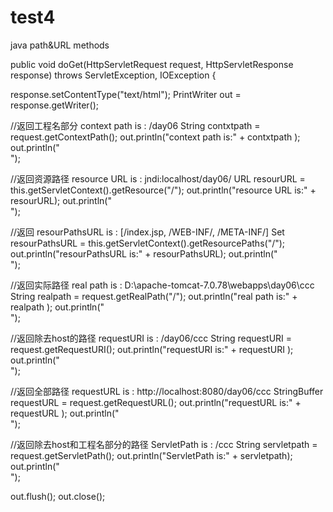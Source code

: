 # test4
java path&URL methods

public void doGet(HttpServletRequest request, HttpServletResponse response)
throws ServletException, IOException {

response.setContentType("text/html");
PrintWriter out = response.getWriter();
		
//返回工程名部分    context path is : /day06
String contxtpath =  request.getContextPath();
out.println("context path is:" + contxtpath );
out.println("<br/>");
		
//返回资源路径    resource URL is : jndi:localhost/day06/
URL resourURL =  this.getServletContext().getResource("/");
out.println("resource URL is:" + resourURL);
out.println("<br/>");
		
//返回    resourPathsURL is : [/index.jsp, /WEB-INF/, /META-INF/]
Set resourPathsURL =  this.getServletContext().getResourcePaths("/");
out.println("resourPathsURL is:" + resourPathsURL);
out.println("<br/>");
		
//返回实际路径    real path is : D:\apache-tomcat-7.0.78\webapps\day06\ccc
String realpath =  request.getRealPath("/");
out.println("real path is:" + realpath );
out.println("<br/>");
		
//返回除去host的路径    requestURI is : /day06/ccc
String requestURI =  request.getRequestURI();
out.println("requestURI is:" + requestURI );
out.println("<br/>");
		 
//返回全部路径    requestURL is : http://localhost:8080/day06/ccc
StringBuffer requestURL =  request.getRequestURL();
out.println("requestURL is:" + requestURL );
out.println("<br/>");
		
//返回除去host和工程名部分的路径    ServletPath is : /ccc
String servletpath =  request.getServletPath();
out.println("ServletPath is:" + servletpath);
out.println("<br/>");
		 
out.flush();
out.close();
